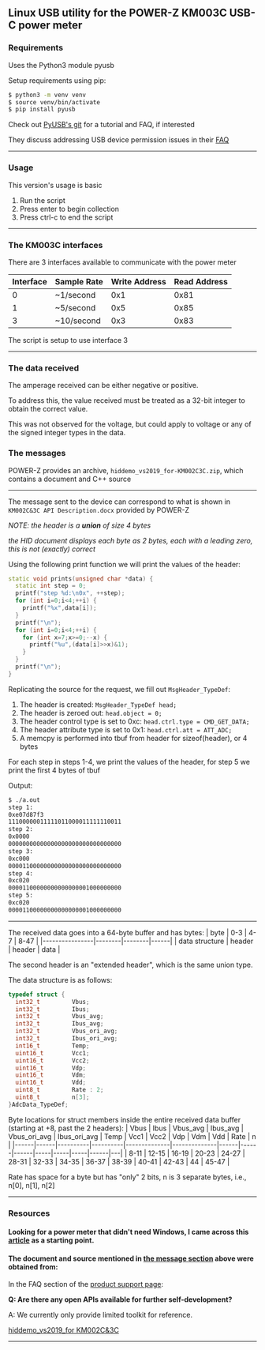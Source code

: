 ## Linux USB utility for the POWER-Z KM003C USB-C power meter
### Requirements
Uses the Python3 module pyusb

Setup requirements using pip:
```bash
$ python3 -m venv venv
$ source venv/bin/activate
$ pip install pyusb
```
Check out [PyUSB's git](https://github.com/pyusb/pyusb) for a tutorial and FAQ, if interested

They discuss addressing USB device permission issues in their [FAQ](https://github.com/pyusb/pyusb/blob/master/docs/faq.rst#how-to-practically-deal-with-permission-issues-on-linux)
___
### Usage
This version's usage is basic
1) Run the script
2) Press enter to begin collection
3) Press ctrl-c to end the script
___
### The KM003C interfaces
There are 3 interfaces available to communicate with the power meter

| Interface | Sample Rate | Write Address | Read Address |
|-----------|-------------|---------------|--------------|
|    0      | ~1/second   |     0x1       |     0x81     |
|    1      | ~5/second   |     0x5       |     0x85     |
|    3      | ~10/second  |     0x3       |     0x83     |

The script is setup to use interface 3
___
### The data received

The amperage received can be either negative or positive.

To address this, the value received must be treated as a 32-bit integer to obtain the correct value.

This was not observed for the voltage, but could apply to voltage or any of the signed integer types in the data.

### The messages

POWER-Z provides an archive, `hiddemo_vs2019_for-KM002C3C.zip`, which contains a document and C++ source
___

The message sent to the device can correspond to what is shown in `KM002C&3C API Description.docx` provided by POWER-Z

*NOTE: the header is a* ***union*** *of size 4 bytes*

*the HID document displays each byte as 2 bytes, each with a leading zero, this is not (exactly) correct*

Using the following print function we will print the values of the header:
```c++
static void prints(unsigned char *data) {
  static int step = 0;
  printf("step %d:\n0x", ++step);
  for (int i=0;i<4;++i) {
    printf("%x",data[i]);
  }
  printf("\n");
  for (int i=0;i<4;++i) {
    for (int x=7;x>=0;--x) {
      printf("%u",(data[i]>>x)&1);
    }
  }
  printf("\n");
}
```

Replicating the source for the request, we fill out `MsgHeader_TypeDef`:

1) The header is created: `MsgHeader_TypeDef head;`
2) The header is zeroed out: `head.object = 0;`
3) The header control type is set to 0xc: `head.ctrl.type = CMD_GET_DATA;`
4) The header attribute type is set to 0x1: `head.ctrl.att = ATT_ADC;`
5) A memcpy is performed into tbuf from header for sizeof(header), or 4 bytes

For each step in steps 1-4, we print the values of the header, for step 5 we print the first 4 bytes of tbuf

Output:
```bash
$ ./a.out
step 1:
0xe07d87f3
11100000011111011000011111110011
step 2:
0x0000
00000000000000000000000000000000
step 3:
0xc000
00001100000000000000000000000000
step 4:
0xc020
00001100000000000000001000000000
step 5:
0xc020
00001100000000000000001000000000
```
___

The received data goes into a 64-byte buffer and has bytes:
|      byte      |  0-3   |   4-7  | 8-47 |
|----------------|--------|--------|------|
| data structure | header | header | data |

The second header is an "extended header", which is the same union type.

The data structure is as follows:
```c++
typedef struct {
  int32_t         Vbus;
  int32_t         Ibus;
  int32_t         Vbus_avg;
  int32_t         Ibus_avg;
  int32_t         Vbus_ori_avg;
  int32_t         Ibus_ori_avg;
  int16_t         Temp;
  uint16_t        Vcc1;
  uint16_t        Vcc2;
  uint16_t        Vdp;
  uint16_t        Vdm;
  uint16_t        Vdd;
  uint8_t         Rate : 2;
  uint8_t         n[3];
}AdcData_TypeDef;
```
Byte locations for struct members inside the entire received data buffer (starting at +8, past the 2 headers):
| Vbus | Ibus | Vbus_avg | Ibus_avg | Vbus_ori_avg | Ibus_ori_avg | Temp | Vcc1 | Vcc2 | Vdp | Vdm | Vdd | Rate | n |
|------|------|----------|----------|--------------|--------------|------|------|------|-----|-----|-----|------|---|
| 8-11 | 12-15 | 16-19   | 20-23    | 24-27        | 28-31        | 32-33 | 34-35 | 36-37 | 38-39 | 40-41 | 42-43 | 44 | 45-47 |

Rate has space for a byte but has "only" 2 bits, n is 3 separate bytes, i.e., n[0], n[1], n[2]
___
### Resources
#### Looking for a power meter that didn't need Windows, I came across this [article](https://www.anandtech.com/show/18944/usbc-power-metering-with-the-chargerlab-km003c-a-google-twinkie-alternative) as a starting point.

#### The document and source mentioned in [the message section](#the-messages) above were obtained from:

In the FAQ section of the [product support page](https://www.chargerlab.com/km003c-km002c-technical-support/):

__Q: Are there any open APIs available for further self-development?__

A: We currently only provide limited toolkit for reference.

[hiddemo_vs2019_for KM002C&3C](https://www.chargerlab.com/wp-content/uploads/2019/05/hiddemo_vs2019_for-KM002C3C.zip)
___
